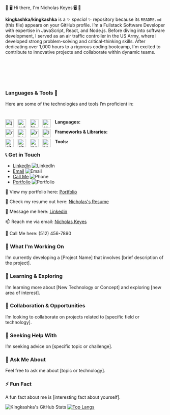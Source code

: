 💾 🖥️ Hi there, I'm Nicholas Keyes!🖥️ 💾

**kingkashka/kingkashka** is a ✨ _special_ ✨ repository because its `README.md` (this file) appears on your GitHub profile.
I’m a Fullstack Software Developer with expertise in JavaScript, React, and Node.js. Before diving into software development, I served as an air traffic controller in the US Army, where I developed strong problem-solving and critical-thinking skills. After dedicating over 1,000 hours to a rigorous coding bootcamp, I'm excited to contribute to innovative projects and collaborate within dynamic teams.

<br/>
<h1 style="width: 100%;"></h1>
<br/>
<h3>Languages & Tools 🧰</h3>
Here are some of the technologies and tools I’m proficient in:

<h1 style="width: 100%;"></h1>

**Languages:**
<img align="left" width="26px" style="padding-right: 10px;" alt="javascript icon" src="https://cdn.jsdelivr.net/gh/devicons/devicon@latest/icons/javascript/javascript-original.svg" >
<img align="left" width="26px" style="padding-right: 10px;" alt="python icon" src="https://cdn.jsdelivr.net/gh/devicons/devicon@latest/icons/python/python-plain.svg" />
<img align="left" width="26px" style="padding-right: 10px;" alt="html5 icon" src="https://cdn.jsdelivr.net/gh/devicons/devicon@latest/icons/html5/html5-original-wordmark.svg" />
<img align="left" width="26px" style="padding-right: 10px;" alt="css icon" src="https://cdn.jsdelivr.net/gh/devicons/devicon@latest/icons/css3/css3-original.svg" />


**Frameworks & Libraries:**
<img align="left" width="26px" style="padding-right: 10px;" alt="react icon" src="https://cdn.jsdelivr.net/gh/devicons/devicon@latest/icons/react/react-original.svg" />
<img align="left" width="26px" style="padding-right: 10px;" alt="bootstrap icon" src="https://cdn.jsdelivr.net/gh/devicons/devicon@latest/icons/bootstrap/bootstrap-original-wordmark.svg" />
<img align="left" width="26px" style="padding-right: 10px;" alt="reactbootstrap icon" src="https://cdn.jsdelivr.net/gh/devicons/devicon@latest/icons/reactbootstrap/reactbootstrap-original.svg" />
<img align="left" width="26px" style="padding-right: 10px;" alt="linux icon" src="https://cdn.jsdelivr.net/gh/devicons/devicon@latest/icons/linux/linux-original.svg" />


**Tools:**
<img align="left" width="26px" style="padding-right: 10px;" alt="github icon" src="https://cdn.jsdelivr.net/gh/devicons/devicon@latest/icons/github/github-original-wordmark.svg" />
<img align="left" width="26px" style="padding-right: 10px;" alt="git icon" src="https://cdn.jsdelivr.net/gh/devicons/devicon@latest/icons/git/git-original.svg" />
<img align="left" width="26px" style="padding-right: 10px;" alt="mongodb icon" src="https://cdn.jsdelivr.net/gh/devicons/devicon@latest/icons/mongodb/mongodb-original-wordmark.svg" />
<img align="left" width="26px" style="padding-right: 10px;" alt="nodejs icon" src="https://cdn.jsdelivr.net/gh/devicons/devicon@latest/icons/nodejs/nodejs-original-wordmark.svg" />
<br/>

### 📞 Get in Touch

- [LinkedIn](https://www.linkedin.com/in/thebelovednicholaskeyes/) ![LinkedIn](https://img.icons8.com/material-outlined/24/000000/linkedin.png)
- [Email](mailto:keyes.nicholas2017@gmail.com) ![Email](https://img.icons8.com/material-outlined/24/000000/email.png)
- [Call Me](tel:+15124567890) ![Phone](https://img.icons8.com/material-outlined/24/000000/phone.png)
- [Portfolio](https://personalportfolio2.onrender.com/) ![Portfolio](https://img.icons8.com/material-outlined/24/000000/portfolio.png)

👀 View my portfolio here: [Portfolio](https://personalportfolio2.onrender.com/)

📝 Check my resume out here: [Nicholas's Resume](https://docs.google.com/document/d/1UULFhl4nuR4RNcjxKJlXZs6ToZORQV5zt_r_Cs44GTs/pub)

💬 Message me here: [Linkedin](https://www.linkedin.com/in/thebelovednicholaskeyes/)

📫 Reach me via email: [Nicholas Keyes](mailto:keyes.nicholas2017@gmail.com)

📲 Call Me here: (512) 456-7890

### 🚀 What I'm Working On
I’m currently developing a [Project Name] that involves [brief description of the project].

### 🌱 Learning & Exploring
I’m learning more about [New Technology or Concept] and exploring [new area of interest].

### 👯 Collaboration & Opportunities
I’m looking to collaborate on projects related to [specific field or technology].

### 🤔 Seeking Help With
I’m seeking advice on [specific topic or challenge].

### 💬 Ask Me About
Feel free to ask me about [topic or technology].

### ⚡ Fun Fact
A fun fact about me is [interesting fact about yourself].

![Kingkashka's GitHub Stats](https://github-readme-stats.vercel.app/api?username=kingkashka&show_icons=true&theme=dark)
[![Top Langs](https://github-readme-stats.vercel.app/api/top-langs/?username=kingkashka&layout=compact)](https://github.com/kingkashka/github-readme-stats)

